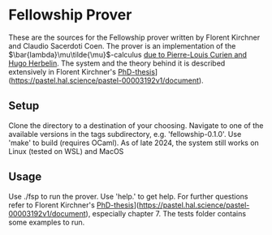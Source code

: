 # Fellowship Prover

These are the sources for the Fellowship prover written by Florent Kirchner and Claudio Sacerdoti Coen. 
The prover is an implementation of the $\bar{lambda}\mu\tilde{\mu}$-calculus [due to Pierre-Louis Curien and Hugo Herbelin](http://pauillac.inria.fr/~herbelin/publis/icfp-CuHer00-duality+errata.pdf).
The system and the theory behind it is described extensively in Florent Kirchner's [PhD-thesis]([)](https://pastel.hal.science/pastel-00003192v1/document).

## Setup

Clone the directory to a destination of your choosing.
Navigate to one of the available versions in the tags subdirectory, e.g. 'fellowship-0.1.0'.
Use 'make' to build (requires OCaml).
As of late 2024, the system still works on Linux (tested on WSL) and MacOS

## Usage

Use ./fsp to run the prover. Use 'help.' to get help. For further questions refer to Florent Kirchner's [PhD-thesis]([)](https://pastel.hal.science/pastel-00003192v1/document), especially chapter 7.
The tests folder contains some examples to run.
